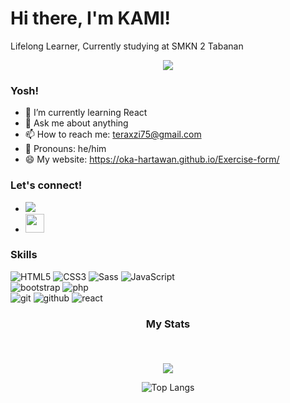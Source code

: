 # <strong>Hi there, I'm KAMI!</strong>

Lifelong Learner, Currently studying at SMKN 2 Tabanan <br>

<p align="center">
<img src="https://visitor-badge.laobi.icu/badge?page_id=Oka-Hartawan" id="counter">
</p>

### <strong>Yosh!</strong>

- 🌱 I’m currently learning React
- 💬 Ask me about anything
- 📫 How to reach me: teraxzi75@gmail.com
- 💨 Pronouns: he/him
- 😄 My website: https://oka-hartawan.github.io/Exercise-form/

### <strong>Let's connect!</strong>

- <a href="https://www.instagram.com/kaa.a_21/"><img src="https://img.shields.io/badge/instagram%20@kaa.a_21-DD2476?style=for-the-badge&logo=instagram&logoColor=white"/></a>
- <a href="https://oka-hartawan.github.io/Exercise-form"><img height="30px" src="https://img.shields.io/badge/My%20Website:%20KAMI-Form-Login-8E2DE2?style=for-the-badge&logo=google%20chrome&logoColor=white"/></a>

### <strong>Skills</strong>

![HTML5](https://img.shields.io/badge/html%205-grey?style=for-the-badge&logo=html5&logoColor=white&labelColor=8E2DE2)
![CSS3](https://img.shields.io/badge/css%203-grey?style=for-the-badge&logo=css3&logoColor=white&labelColor=8E2DE2)
![Sass](https://img.shields.io/badge/sass-grey?style=for-the-badge&logo=sass&logoColor=white&labelColor=8E2DE2)
![JavaScript](https://img.shields.io/badge/-JavaScript-grey?style=for-the-badge&logo=javascript&logoColor=white&labelColor=8E2DE2)
<br>
![bootstrap](https://img.shields.io/badge/-bootstrap-grey?style=for-the-badge&logo=bootstrap&logoColor=white&labelColor=8E2DE2)
![php](https://img.shields.io/badge/-php-grey?style=for-the-badge&logo=php&logoColor=white&labelColor=8E2DE2)
<br>
![git](https://img.shields.io/badge/-git-grey?style=for-the-badge&logo=git&logoColor=white&labelColor=8E2DE2)
![github](https://img.shields.io/badge/-github-grey?style=for-the-badge&logo=github&logoColor=white&labelColor=8E2DE2)
![react](https://img.shields.io/badge/-react-grey?style=for-the-badge&logo=react&logoColor=white&labelColor=8E2DE2)
<br>

### <p align="center"><strong>My Stats</strong></p><br>

<div align="center">
<img src="https://github-readme-stats.vercel.app/api?username=Oka-Hartawan&show_icons=true&theme=radical&title_color=8E2DE2&text_color=fff&icon_color=8E2DE2">

![Top Langs](https://github-readme-stats.vercel.app/api/top-langs/?username=Oka-Hartawan&theme=radical&title_color=8E2DE2&text_color=fff)

</div>
